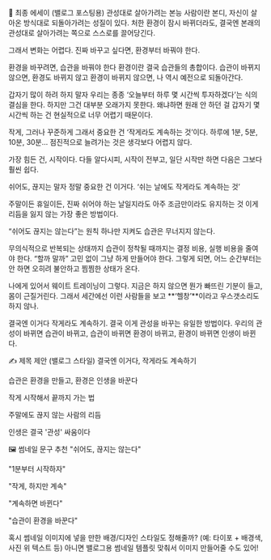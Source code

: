 📘 최종 에세이 (밸로그 포스팅용)
관성대로 살아가려는 본능
사람이란 본디, 자신이 살아온 방식대로 되돌아가려는 성질이 있다.
처한 환경이 잠시 바뀌더라도, 결국엔 본래의 관성대로 살아가려는 쪽으로 스스로를 끌어당긴다.

그래서 변화는 어렵다.
진짜 바꾸고 싶다면, 환경부터 바꿔야 한다.

환경을 바꾸려면, 습관을 바꿔야 한다
환경이란 결국 습관들의 총합이다.
습관이 바뀌지 않으면, 환경도 바뀌지 않고
환경이 바뀌지 않으면, 나 역시 예전으로 되돌아간다.

갑자기 많이 하려 하지 말자
우리는 종종 ‘오늘부터 하루 몇 시간씩 투자하겠다’는 식의 결심을 한다.
하지만 그건 대부분 오래가지 못한다.
왜냐하면 원래 안 하던 걸 갑자기 몇 시간씩 하는 건
현실적으로 너무 어렵기 때문이다.

작게, 그러나 꾸준하게
그래서 중요한 건 ‘작게라도 계속하는 것’이다.
하루에 1분, 5분, 10분, 30분…
점진적으로 늘려가는 것은 생각보다 어렵지 않다.

가장 힘든 건, 시작이다.
다들 알다시피, 시작이 전부고,
일단 시작만 하면 다음은 그보다 훨씬 쉽다.

쉬어도, 끊지는 말자
정말 중요한 건 이거다.
‘쉬는 날에도 작게라도 계속하는 것’

주말이든 휴일이든,
진짜 쉬어야 하는 날일지라도
아주 조금만이라도 유지하는 것
이게 리듬을 잃지 않는 가장 좋은 방법이다.

“쉬어도 끊지는 않는다”는 원칙 하나만 지켜도
습관은 무너지지 않는다.

무의식적으로 반복되는 상태까지
습관이 정착될 때까지는
결정 비용, 실행 비용을 줄여야 한다.
“할까 말까” 고민 없이 그냥 하게 만들어야 한다.
그렇게 되면, 어느 순간부터는 안 하면 오히려 불안하고 찜찜한 상태가 온다.

나에게 있어서 웨이트 트레이닝이 그렇다.
지금은 하지 않으면 뭔가 빠뜨린 기분이 들고, 몸이 근질거린다.
그래서 세간에선 이런 사람들을 보고 **‘헬창’**이라고 우스갯소리도 하지 않나.

결국엔 이거다
작게라도 계속하기.
결국 이게 관성을 바꾸는 유일한 방법이다.
우리의 관성이 바뀌면 습관이 바뀌고,
습관이 바뀌면 환경이 바뀌고,
환경이 바뀌면 인생이 바뀐다.

✍️ 제목 제안 (밸로그 스타일)
결국엔 이거다, 작게라도 계속하기

습관은 환경을 만들고, 환경은 인생을 바꾼다

작게 시작해서 끝까지 가는 법

주말에도 끊지 않는 사람의 리듬

인생은 결국 '관성' 싸움이다

🖼️ 썸네일 문구 추천
"쉬어도, 끊지는 않는다"

"1분부터 시작하자"

"작게, 하지만 계속"

"계속하면 바뀐다"

"습관이 환경을 바꾼다"

혹시 썸네일 이미지에 넣을 만한 배경/디자인 스타일도 정해줄까? (예: 타이포 + 배경색, 사진 위 텍스트 등)
아니면 밸로그용 썸네일 템플릿 맞춰서 이미지 만들어줄 수도 있어!